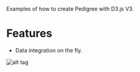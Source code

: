 Examples of how to create Pedigree with D3.js V3.

<h1>Features</h1>
<ul>
<li>Data integration on the fly.</li>
</ul>



![alt tag](http://i.giphy.com/26gsicLyURAMK4qXe.gif)
